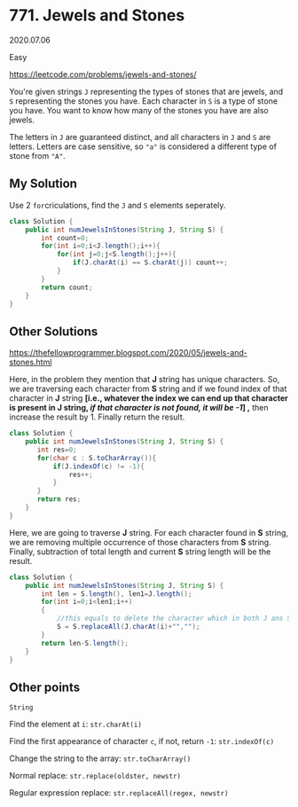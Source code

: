 # 771. Jewels and Stones

2020.07.06

Easy

https://leetcode.com/problems/jewels-and-stones/

You're given strings `J` representing the types of stones that are jewels, and `S` representing the stones you have. Each character in `S` is a type of stone you have. You want to know how many of the stones you have are also jewels.

The letters in `J` are guaranteed distinct, and all characters in `J` and `S` are letters. Letters are case sensitive, so `"a"` is considered a different type of stone from `"A"`.

## My Solution

Use 2 `for`criculations, find the `J` and `S` elements seperately.

```java
class Solution {
    public int numJewelsInStones(String J, String S) {
        int count=0;
        for(int i=0;i<J.length();i++){
            for(int j=0;j<S.length();j++){
                if(J.charAt(i) == S.charAt(j)) count++;
            }
        }
        return count;
    }
}
```

## Other Solutions

https://thefellowprogrammer.blogspot.com/2020/05/jewels-and-stones.html

Here, in the problem they mention that **J** string has unique characters. So, we are traversing each character from **S** string and if we found index of that character in **J** string **[i.e., whatever the index we can end up that character is present in J string, *if that character is not found, it will be -1*] ,** then increase the result by 1. Finally return the result.

```java
class Solution {
    public int numJewelsInStones(String J, String S) {
       int res=0;
       for(char c : S.toCharArray()){
           if(J.indexOf(c) != -1){
               res++;
           }
       }
       return res;
    }
}
```

Here, we are going to traverse **J** string. For each character found in **S** string, we are removing multiple occurrence of those characters from **S** string. Finally, subtraction of total length and current **S** string length will be the result.

```java
class Solution {
    public int numJewelsInStones(String J, String S) {
        int len = S.length(), len1=J.length();
        for(int i=0;i<len1;i++)
        {
            //this equals to delete the character which in both J ans S
            S = S.replaceAll(J.charAt(i)+"","");
        }
        return len-S.length();
    }
}
```

## Other points

`String`

Find the element at `i`: `str.charAt(i)`

Find the first appearance of character `c`, if not, return `-1`: `str.indexOf(c)`

Change the string to the array: `str.toCharArray()`

Normal replace: `str.replace(oldster, newstr)`

Regular expression replace: `str.replaceAll(regex, newstr)` 



